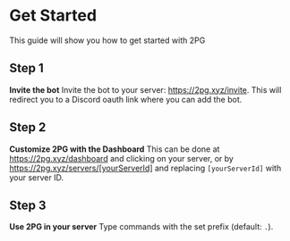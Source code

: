 # Get Started
This guide will show you how to get started with 2PG

## Step 1
**Invite the bot**
Invite the bot to your server: https://2pg.xyz/invite.
This will redirect you to a Discord oauth link where you can add the bot.

## Step 2
**Customize 2PG with the Dashboard**
This can be done at https://2pg.xyz/dashboard and clicking on your server,
or by https://2pg.xyz/servers/[yourServerId] and replacing `[yourServerId]` with your server ID.

## Step 3
**Use 2PG in your server**
Type commands with the set prefix (default: `.`).